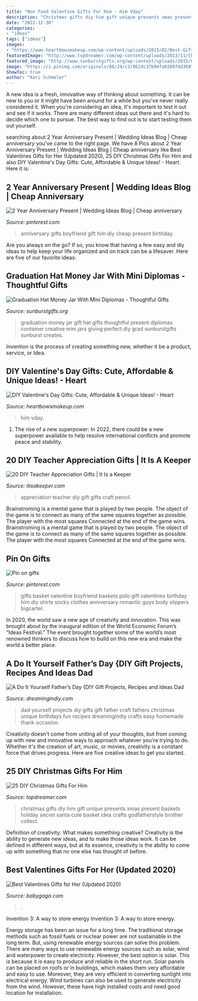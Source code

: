 ```yaml
---
title: "Non Food Valentine Gifts For Him - Him Vday"
description: "Christmas gifts diy him gift unique presents xmas present baskets holiday secret santa cute basket idea crafts godfatherstyle brother collect"
date: "2022-12-30"
categories:
- "ideas"
tags: ["ideas"]
images:
- "https://www.heartbowsmakeup.com/wp-content/uploads/2015/02/Best-Gifts-for-Valentine-Day-8.jpg"
featuredImage: "http://www.topdreamer.com/wp-content/uploads/2013/11/Christmas-Gift-for-him9.jpg"
featured_image: "http://www.sunburstgifts.org/wp-content/uploads/2015/07/graduation-hat-money-jar-gift.jpg"
image: "https://i.pinimg.com/originals/86/24/c3/8624c37b04fa028974d3697df3c35181.jpg"
ShowToc: true
author: "Kari Schmeler"
---
```



A new idea is a fresh, innovative way of thinking about something. It can be new to you or it might have been around for a while but you've never really considered it. When you're considering an idea, it's important to test it out and see if it works. There are many different ideas out there and it's hard to decide which one to pursue. The best way to find out is to start testing them out yourself.

	

		
searching about 2 Year Anniversary Present | Wedding Ideas Blog | Cheap anniversary you've came to the right page. We have 8 Pics about 2 Year Anniversary Present | Wedding Ideas Blog | Cheap anniversary like Best Valentines Gifts for Her (Updated 2020), 25 DIY Christmas Gifts For Him and also DIY Valentine&#039;s Day Gifts: Cute, Affordable &amp; Unique Ideas! - Heart. Here it is:
		
    
## 2 Year Anniversary Present | Wedding Ideas Blog | Cheap Anniversary

<img loading=lazy src="https://i.pinimg.com/736x/62/80/d4/6280d4eb55716c6c4360783f06cc0c72---year-anniversary-wedding-anniversary-gifts.jpg" onerror="this.onerror=null;this.src='https://tse2.mm.bing.net/th?id=OIP.W9Uvo26BkLS83_D8HXNn-QHaJ3&amp;pid=15.1';" alt="2 Year Anniversary Present | Wedding Ideas Blog | Cheap anniversary">

_Source: pinterest.com_

>anniversary gifts boyfriend gift him diy cheap present birthday. 

	

Are you always on the go? If so, you know that having a few easy and diy ideas to help keep your life organized and on track can be a lifesaver. Here are five of our favorite ideas: 

    
## Graduation Hat Money Jar With Mini Diplomas - Thoughtful Gifts

<img loading=lazy src="http://www.sunburstgifts.org/wp-content/uploads/2015/07/graduation-hat-money-jar-gift.jpg" onerror="this.onerror=null;this.src='https://tse4.mm.bing.net/th?id=OIP.aVgxEROKPZ0Eom1RSD2hnQHaKq&amp;pid=15.1';" alt="Graduation Hat Money Jar With Mini Diplomas - Thoughtful Gifts">

_Source: sunburstgifts.org_

>graduation money jar gift hat gifts thoughtful present diplomas container creative mini jars giving perfect diy grad sunburstgifts sunburst creates. 

	

Invention is the process of creating something new, whether it be a product, service, or Idea.

    
## DIY Valentine&#039;s Day Gifts: Cute, Affordable &amp; Unique Ideas! - Heart

<img loading=lazy src="https://www.heartbowsmakeup.com/wp-content/uploads/2015/02/Best-Gifts-for-Valentine-Day-8.jpg" onerror="this.onerror=null;this.src='https://tse2.mm.bing.net/th?id=OIP.xP4ev2-wwajCilUrDj_-UAHaEK&amp;pid=15.1';" alt="DIY Valentine&#039;s Day Gifts: Cute, Affordable &amp; Unique Ideas! - Heart">

_Source: heartbowsmakeup.com_

>him vday. 

	

1. The rise of a new superpower: In 2022, there could be a new superpower available to help resolve international conflicts and promote peace and stability.

    
## 20 DIY Teacher Appreciation Gifts | It Is A Keeper

<img loading=lazy src="https://www.itisakeeper.com/wp-content/uploads/2016/05/More-than-20-DIY-Teacher-Appreciation-Gift-Ideas-H.jpg" onerror="this.onerror=null;this.src='https://tse4.mm.bing.net/th?id=OIP.tytgBCm3qS3zqFVVaYnkhQHaMW&amp;pid=15.1';" alt="20 DIY Teacher Appreciation Gifts | It Is a Keeper">

_Source: itisakeeper.com_

>appreciation teacher diy gift gifts craft pencil. 

	

Brainstroming is a mental game that is played by two people. The object of the game is to connect as many of the same squares together as possible. The player with the most squares Connected at the end of the game wins. Brainstroming is a mental game that is played by two people. The object of the game is to connect as many of the same squares together as possible. The player with the most squares Connected at the end of the game wins.

    
## Pin On Gifts

<img loading=lazy src="https://i.pinimg.com/originals/86/24/c3/8624c37b04fa028974d3697df3c35181.jpg" onerror="this.onerror=null;this.src='https://tse3.mm.bing.net/th?id=OIP.kN5EQiE8a1KxXV1l9xOt9QHaJ4&amp;pid=15.1';" alt="Pin on gifts">

_Source: pinterest.com_

>gifts basket valentine boyfriend baskets polo gift valentines birthday him diy shirts socks clothes anniversary romantic guys body slippers bigcartel. 

	

In 2020, the world saw a new age of creativity and innovation. This was brought about by the inaugural edition of the World Economic Forum’s “Ideas Festival.” The event brought together some of the world’s most renowned thinkers to discuss how to build on this new era and make the world a better place.

    
## A Do It Yourself Father’s Day {DIY Gift Projects, Recipes And Ideas Dad

<img loading=lazy src="https://dreamingindiy.com/wp-content/uploads/2016/05/The-Best-Do-it-Yourself-Projects-for-Dad-this-Fathers-Day-1.jpg" onerror="this.onerror=null;this.src='https://tse4.mm.bing.net/th?id=OIP.lbHEWUs3ajvHUzPU7SYCyQHaMr&amp;pid=15.1';" alt="A Do It Yourself Father’s Day {DIY Gift Projects, Recipes and Ideas Dad">

_Source: dreamingindiy.com_

>dad yourself projects diy gifts gift father craft fathers christmas unique birthdays fun recipes dreamingindiy crafts easy homemade thank occasion. 

	

Creativity doesn't come from uniting all of your thoughts, but from coming up with new and innovative ways to approach whatever you're trying to do. Whether it's the creation of art, music, or movies, creativity is a constant force that drives progress. Here are five creative ideas to get you started.

    
## 25 DIY Christmas Gifts For Him

<img loading=lazy src="http://www.topdreamer.com/wp-content/uploads/2013/11/Christmas-Gift-for-him9.jpg" onerror="this.onerror=null;this.src='https://tse2.mm.bing.net/th?id=OIP.ffZrFF6B2k8GmHe72XwQJwHaJ4&amp;pid=15.1';" alt="25 DIY Christmas Gifts For Him">

_Source: topdreamer.com_

>christmas gifts diy him gift unique presents xmas present baskets holiday secret santa cute basket idea crafts godfatherstyle brother collect. 

	

Definition of creativity: What makes something creative?
Creativity is the ability to generate new ideas, and to make those ideas work. It can be defined in different ways, but at its essence, creativity is the ability to come up with something that no one else has thought of before.

    
## Best Valentines Gifts For Her (Updated 2020)

<img loading=lazy src="https://static2.babygagaimages.com/wordpress/wp-content/uploads/2020/08/Untitled-design-2020-08-24T231151.149.jpg" onerror="this.onerror=null;this.src='https://tse4.mm.bing.net/th?id=OIP.NskOzt6b1DtPYm68xHdHqAHaDt&amp;pid=15.1';" alt="Best Valentines Gifts for Her (Updated 2020)">

_Source: babygaga.com_

>. 

	

Invention 3: A way to store energy
Invention 3: A way to store energy. 

Energy storage has been an issue for a long time. The traditional storage methods such as fossil fuels or nuclear power are not sustainable in the long term. 
But, using renewable energy sources can solve this problem. 
There are many ways to use renewable energy sources such as solar, wind and waterpower to create electricity. However, the best option is solar. This is because it is easy to produce and reliable in the short run. 
Solar panels can be placed on roofs or in buildings, which makes them very affordable and easy to use. Moreover, they are very efficient in converting sunlight into electrical energy. 
 Wind turbines can also be used to generate electricity from the wind. However, these have high installed costs and need good location for installation.

